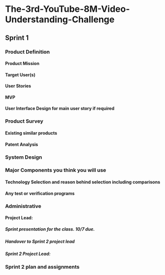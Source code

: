 # The-3rd-YouTube-8M-Video-Understanding-Challenge
## Sprint 1

### Product Definition
#### Product Mission

#### Target User(s)

#### User Stories

#### MVP

#### User Interface Design for main user story if required

### Product Survey

#### Existing similar products

#### Patent Analysis

### System Design

### Major Components you think you will use

#### Technology Selection and reason behind selection including comparisons

#### Any test or verification programs

### Administrative

#### Project Lead: 
##### Sprint presentation for the class. 10/7 due.
##### Handover to Sprint 2 project lead
##### Sprint 2 Project Lead:

### Sprint 2 plan and assignments

